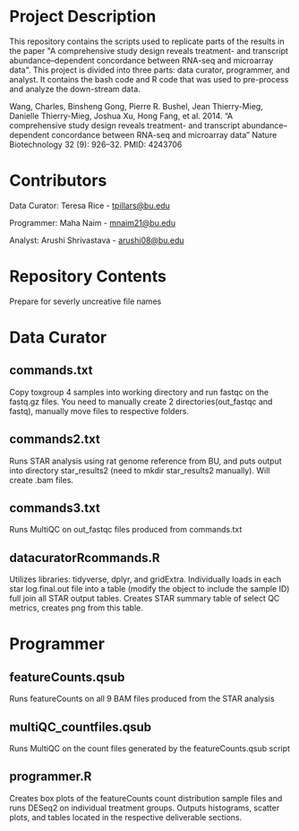 # Project Description

This repository contains the scripts used to replicate parts of the results in the paper "A comprehensive study design reveals treatment- and transcript abundance–dependent concordance between RNA-seq and microarray data". This project is divided into three parts: data curator, programmer, and analyst. It contains the bash code and R code that was used to pre-process and analyze the down-stream data.

Wang, Charles, Binsheng Gong, Pierre R. Bushel, Jean Thierry-Mieg, Danielle Thierry-Mieg, Joshua Xu, Hong Fang, et al. 2014. “A comprehensive study design reveals treatment- and transcript abundance–dependent concordance between RNA-seq and microarray data” Nature Biotechnology 32 (9): 926–32. PMID: 4243706


# Contributors

Data Curator: Teresa Rice - tpillars@bu.edu

Programmer: Maha Naim - mnaim21@bu.edu

Analyst: Arushi Shrivastava - arushi08@bu.edu

# Repository Contents
Prepare for severly uncreative file names

# Data Curator
## commands.txt
Copy toxgroup 4 samples into working directory and run fastqc on the fastq.gz files. You need to manually create 2 directories(out_fastqc and fastq), manually move files to respective folders.

## commands2.txt
Runs STAR analysis using rat genome reference from BU, and puts output into directory star_results2 (need to mkdir star_results2 manually). Will create .bam files.

## commands3.txt
Runs MultiQC on out_fastqc files produced from commands.txt

## datacuratorRcommands.R
Utilizes libraries: tidyverse, dplyr, and gridExtra. Individually loads in each star log.final.out file into a table (modify the object to include the sample ID) full join all STAR output tables. Creates STAR summary table of select QC metrics, creates png from this table.

# Programmer

## featureCounts.qsub
Runs featureCounts on all 9 BAM files produced from the STAR analysis

## multiQC_countfiles.qsub
Runs MultiQC on the count files generated by the featureCounts.qsub script

## programmer.R
Creates box plots of the featureCounts count distribution sample files and runs DESeq2 on individual treatment groups. Outputs histograms, scatter plots, and tables located in the respective deliverable sections.
